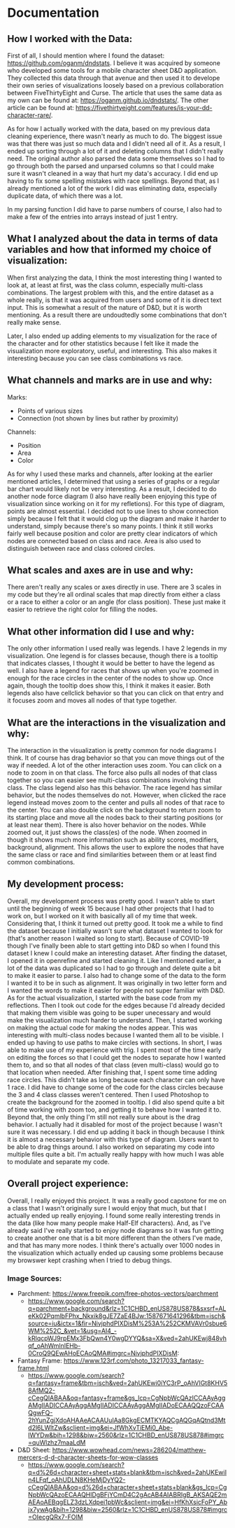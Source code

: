 # Documentation
## How I worked with the Data: 
First of all, I should mention where I found the dataset: https://github.com/oganm/dndstats. I believe it was acquired by someone who developed some tools for a mobile character sheet D&D application. They collected this data through that avenue and then used it to develope their own series of visualizations loosely based on a previous collaboration between FiveThirtyEight and Curse. The article that uses the same data as my own can be found at: https://oganm.github.io/dndstats/. The other article can be found at: https://fivethirtyeight.com/features/is-your-dd-character-rare/. 

As for how I actually worked with the data, based on my previous data cleaning experience, there wasn't nearly as much to do. The biggest issue was that there was just so much data and I didn't need all of it. As a result, I ended up sorting through a lot of it and deleting columns that I didn't really need. The original author also parsed the data some themselves so I had to go through both the parsed and unparsed columns so that I could make sure it wasn't cleaned in a way that hurt my data's accuracy. I did end up having to fix some spelling mistakes with race spellings. Beyond that, as I already mentioned a lot of the work I did was eliminating data, especially duplicate data, of which there was a lot. 

In my parsing function I did have to parse numbers of course, I also had to make a few of the entries into arrays instead of just 1 entry. 

## What I analyzed about the data in terms of data variables and how that informed my choice of visualization: 
When first analyzing the data, I think the most interesting thing I wanted to look at, at least at first, was the class column, especially multi-class combinations. The largest problem with this, and the entire dataset as a whole really, is that it was acquired from users and some of it is direct text input. This is somewhat a result of the nature of D&D, but it is worth mentioning. As a result there are undoudtedly some combinations that don't really make sense. 

Later, I also ended up adding elements to my visualization for the race of the character and for other statistics because I felt like it made the visualization more exploratory, useful, and interesting. This also makes it interesting because you can see class combinations vs race. 

## What channels and marks are in use and why: 
Marks: 
* Points of various sizes 
* Connection (not shown by lines but rather by proximity)

Channels: 
* Position
* Area
* Color

As for why I used these marks and channels, after looking at the earlier mentioned articles, I determined that using a series of graphs or a regular bar chart would likely not be very interesting. As a result, I decided to do another node force diagram (I also have really been enjoying this type of visualization since working on it for my refletions). For this type of diagram, points are almost essential. I decided not to use lines to show connection simply because I felt that it would clog up the diagram and make it harder to understand, simply because there's so many points. I think it still works fairly well because position and color are pretty clear indicators of which nodes are connected based on class and race. Area is also used to distinguish between race and class colored circles. 

## What scales and axes are in use and why: 
There aren't really any scales or axes directly in use. There are 3 scales in my code but they're all ordinal scales that map directly from either a class or a race to either a color or an angle (for class position). These just make it easier to retrieve the right color for filling the nodes. 

## What other information did I use and why: 
The only other information I used really was legends. I have 2 legends in my visualization. One legend is for classes because, though there is a tooltip that indicates classes, I thought it would be better to have the legend as well. I also have a legend for races that shows up when you're zoomed in enough for the race circles in the center of the nodes to show up. Once again, though the tooltip does show this, I think it makes it easier. Both legends also have cellclick behavior so that you can click on that entry and it focuses zoom and moves all nodes of that type together. 

## What are the interactions in the visualization and why: 
The interaction in the visualization is pretty common for node diagrams I think. It of course has drag behavior so that you can move things out of the way if needed. A lot of the other interaction uses zoom. You can click on a node to zoom in on that class. The force also pulls all nodes of that class together so you can easier see multi-class combinations involving that class. The class legend also has this behavior. The race legend has similar behavior, but the nodes themselves do not. However, when clicked the race legend instead moves zoom to the center and pulls all nodes of that race to the center. You can also double click on the background to return zoom to its starting place and move all the nodes back to their starting positions (or at least near them). There is also hover behavior on the nodes. While zoomed out, it just shows the class(es) of the node. When zoomed in though it shows much more information such as ability scores, modifiers, background, alignment. This allows the user to explore the nodes that have the same class or race and find similarities between them or at least find common combinations. 

## My development process: 
Overall, my development process was pretty good. I wasn't able to start until the beginning of week 15 because I had other projects that I had to work on, but I worked on it with basically all of my time that week. Considering that, I think it turned out pretty good. It took me a while to find the dataset because I initially wasn't sure what dataset I wanted to look for (that's another reason I waited so long to start). Because of COVID-19 though I've finally been able to start getting into D&D so when I found this dataset I knew I could make an interesting dataset. After finding the dataset, I opened it in openrefine and started cleaning it. Like I mentioned earlier, a lot of the data was duplicated so I had to go through and delete quite a bit to make it easier to parse. I also had to change some of the data to the form I wanted it to be in such as alignment. It was originally in two letter form and I wanted the words to make it easier for people not super familiar with D&D. As for the actual visualization, I started with the base code from my reflections. Then I took out code for the edges because I'd already decided that making them visible was going to be super unecessary and would make the visualization much harder to understand. Then, I started working on making the actual code for making the nodes appear. This was interesting with multi-class nodes because I wanted them all to be visible. I ended up having to use paths to make circles with sections. In short, I was able to make use of my experience with trig. I spent most of the time early on editing the forces so that I could get the nodes to separate how I wanted them to, and so that all nodes of that class (even multi-class) would go to that location when needed. After finishing that, I spent some time adding race circles. This didn't take as long because each character can only have 1 race. I did have to change some of the code for the class circles because the 3 and 4 class classes weren't centered. Then I used Photoshop to create the background for the zoomed in tooltip. I did also spend quite a bit of time working with zoom too, and getting it to behave how I wanted it to. Beyond that, the only thing I'm still not really sure about is the drag behavior. I actually had it disabled for most of the project because I wasn't sure it was necessary. I did end up adding it back in though because I think it is almost a necessary behavior with this type of diagram. Users want to be able to drag things around. I also worked on separating my code into multiple files quite a bit. I'm actually really happy with how much I was able to modulate and separate my code. 

## Overall project experience: 
Overall, I really enjoyed this project. It was a really good capstone for me on a class that I wasn't originally sure I would enjoy that much, but that I actually ended up really enjoying. I found some really interesting trends in the data (like how many people make Half-Elf characters). And, as I've already said I've really started to enjoy node diagrams so it was fun getting to create another one that is a bit more different than the others I've made, and that has many more nodes. I think there's actually over 1000 nodes in the visualization which actually ended up causing some problems because my browswer kept crashing when I tried to debug things. 

### Image Sources: 
* Parchment: https://www.freepik.com/free-photos-vectors/parchment
    * https://www.google.com/search?q=parchment+background&rlz=1C1CHBD_enUS878US878&sxsrf=ALeKk02PqmlbFPhx_Nkxik8gJE7ZaE4BJw:1587671641296&tbm=isch&source=iu&ictx=1&fir=NivjphdPIXDisM%253A%252CKMVAVr0sbue6WM%252C_&vet=1&usg=AI4_-kRlqcpWJ9rpEMx3FbQwn4Y0wgDYYQ&sa=X&ved=2ahUKEwj848vhqf_oAhWmlnIEHb-0CroQ9QEwAHoECAoQMA#imgrc=NivjphdPIXDisM:
* Fantasy Frame: https://www.123rf.com/photo_13217033_fantasy-frame.html
    * https://www.google.com/search?q=fantasy+frame&tbm=isch&ved=2ahUKEwi0iYC3rP_oAhVIGt8KHV58AfMQ2-cCegQIABAA&oq=fantasy+frame&gs_lcp=CgNpbWcQAzICCAAyAggAMgIIADICCAAyAggAMgIIADICCAAyAggAMgIIADoECAAQQzoFCAAQgwFQ-2hYunZgjXdoAHAAeACAAUuIAa8GkgECMTKYAQCgAQGqAQtnd3Mtd2l6LWltZw&sclient=img&ei=JfWhXvTiEMi0_Abe-IWYDw&bih=1298&biw=2560&rlz=1C1CHBD_enUS878US878#imgrc=quWlzhz7maaLdM
* D&D Sheet: https://www.wowhead.com/news=286204/matthew-mercers-d-d-character-sheets-for-wow-classes
    * https://www.google.com/search?q=d%26d+character+sheet+stats+blank&tbm=isch&ved=2ahUKEwiIn4LFqf_oAhUDLN8KHeMjDyYQ2-cCegQIABAA&oq=d%26d+character+sheet+stats+blank&gs_lcp=CgNpbWcQAzoECAAQHlDgBFjYCmD4C2gAcAB4AIABRIgB_AKSAQE2mAEAoAEBqgELZ3dzLXdpei1pbWc&sclient=img&ei=HfKhXsicFoPY_Abjx7ywAg&bih=1298&biw=2560&rlz=1C1CHBD_enUS878US878#imgrc=OIecgQRx7-FOlM